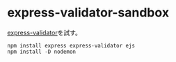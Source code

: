 # express-validator-sandbox

[express-validator](https://express-validator.github.io/docs)を試す。

```
npm install express express-validator ejs
npm install -D nodemon
```